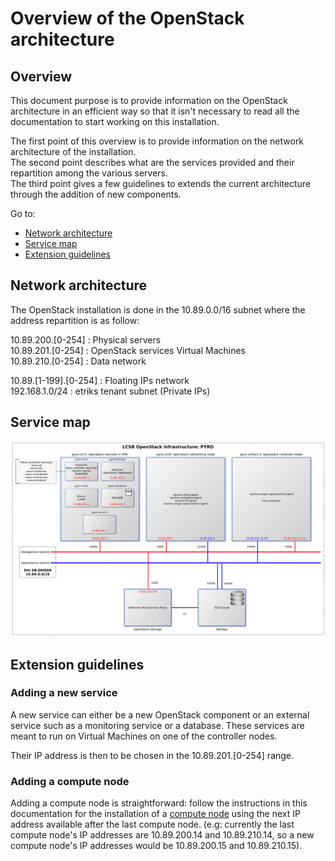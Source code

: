 # Overview of the OpenStack architecture

## Overview

This document purpose is to provide information on the OpenStack architecture in an efficient way so that it isn't necessary to read all the documentation to start working on this installation.

The first point of this overview is to provide information on the network architecture of the installation.  
The second point describes what are the services provided and their repartition among the various servers.  
The third point gives a few guidelines to extends the current architecture through the addition of new components.

Go to:
- [Network architecture](#network-architecture)
- [Service map](#service-map)
- [Extension guidelines](#extension-guidelines)

## Network architecture

The OpenStack installation is done in the 10.89.0.0/16 subnet where the address repartition is as follow:

10.89.200.[0-254] : Physical servers  
10.89.201.[0-254] : OpenStack services Virtual Machines  
10.89.210.[0-254] : Data network

10.89.[1-199].[0-254] : Floating IPs network  
192.168.1.0/24 : etriks tenant subnet (Private IPs)

## Service map

![Service map](images/service-map-v1.png)

## Extension guidelines

### Adding a new service

A new service can either be a new OpenStack component or an external service such as a monitoring service or a database. These services are meant to run on Virtual Machines on one of the controller nodes.

Their IP address is then to be chosen in the 10.89.201.[0-254] range.

### Adding a compute node

Adding a compute node is straightforward: follow the instructions in this documentation for the installation of a [compute node](Compute.md) using the next IP address available after the last compute node. (e.g: currently the last compute node's IP addresses are 10.89.200.14 and 10.89.210.14, so a new compute node's IP addresses would be 10.89.200.15 and 10.89.210.15).
